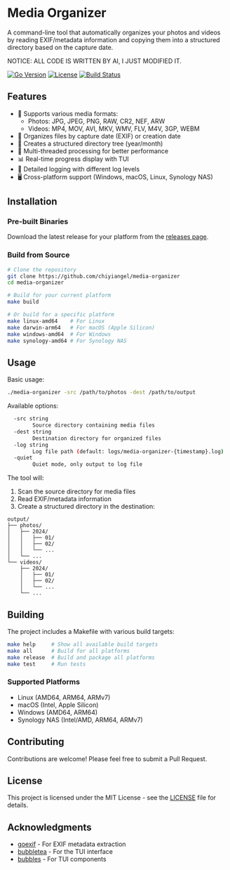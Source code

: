 # Media Organizer

A command-line tool that automatically organizes your photos and videos by reading EXIF/metadata information and copying them into a structured directory based on the capture date.

NOTICE: ALL CODE IS WRITTEN BY AI, I JUST MODIFIED IT.

[![Go Version](https://img.shields.io/github/go-mod/go-version/yourusername/media-organizer)](https://golang.org/dl/)
[![License](https://img.shields.io/github/license/yourusername/media-organizer)](LICENSE)
[![Build Status](https://github.com/chiyiangel/media-organizer/workflows/Build%20and%20Test/badge.svg)](https://github.com/chiyiangel/media-organizer/actions)

## Features

- 📸 Supports various media formats:
  - Photos: JPG, JPEG, PNG, RAW, CR2, NEF, ARW
  - Videos: MP4, MOV, AVI, MKV, WMV, FLV, M4V, 3GP, WEBM
- 📅 Organizes files by capture date (EXIF) or creation date
- 📁 Creates a structured directory tree (year/month)
- 🚀 Multi-threaded processing for better performance
- 📊 Real-time progress display with TUI
- 📝 Detailed logging with different log levels
- 🖥️ Cross-platform support (Windows, macOS, Linux, Synology NAS)

## Installation

### Pre-built Binaries

Download the latest release for your platform from the [releases page](https://github.com/chiyiangel/media-organizer/releases).

### Build from Source

```bash
# Clone the repository
git clone https://github.com/chiyiangel/media-organizer
cd media-organizer

# Build for your current platform
make build

# Or build for a specific platform
make linux-amd64    # For Linux
make darwin-arm64   # For macOS (Apple Silicon)
make windows-amd64  # For Windows
make synology-amd64 # For Synology NAS
```

## Usage

Basic usage:
```bash
./media-organizer -src /path/to/photos -dest /path/to/output
```

Available options:
```bash
  -src string
        Source directory containing media files
  -dest string
        Destination directory for organized files
  -log string
        Log file path (default: logs/media-organizer-{timestamp}.log)
  -quiet
        Quiet mode, only output to log file
```

The tool will:
1. Scan the source directory for media files
2. Read EXIF/metadata information
3. Create a structured directory in the destination:
```
output/
├── photos/
│   ├── 2024/
│   │   ├── 01/
│   │   ├── 02/
│   │   └── ...
│   └── ...
└── videos/
    ├── 2024/
    │   ├── 01/
    │   ├── 02/
    │   └── ...
    └── ...
```

## Building

The project includes a Makefile with various build targets:

```bash
make help     # Show all available build targets
make all      # Build for all platforms
make release  # Build and package all platforms
make test     # Run tests
```

### Supported Platforms

- Linux (AMD64, ARM64, ARMv7)
- macOS (Intel, Apple Silicon)
- Windows (AMD64, ARM64)
- Synology NAS (Intel/AMD, ARM64, ARMv7)

## Contributing

Contributions are welcome! Please feel free to submit a Pull Request.

## License

This project is licensed under the MIT License - see the [LICENSE](LICENSE) file for details.

## Acknowledgments

- [goexif](https://github.com/rwcarlsen/goexif) - For EXIF metadata extraction
- [bubbletea](https://github.com/charmbracelet/bubbletea) - For the TUI interface
- [bubbles](https://github.com/charmbracelet/bubbles) - For TUI components